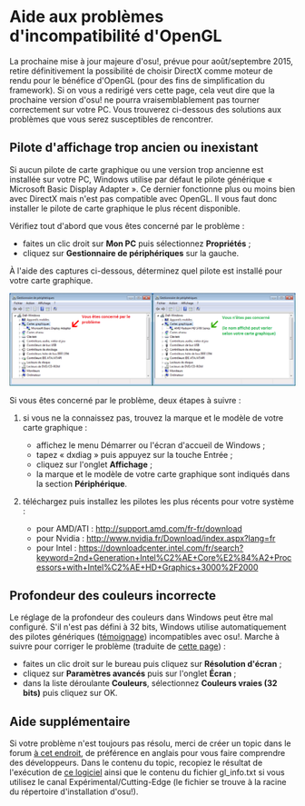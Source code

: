 Aide aux problèmes d'incompatibilité d'OpenGL
===============================================

La prochaine mise à jour majeure d'osu!, prévue pour août/septembre 2015, retire définitivement la possibilité de choisir DirectX comme moteur de rendu pour le bénéfice d'OpenGL (pour des fins de simplification du framework). Si on vous a redirigé vers cette page, cela veut dire que la prochaine version d'osu! ne pourra vraisemblablement pas tourner correctement sur votre PC. Vous trouverez ci-dessous des solutions aux problèmes que vous serez susceptibles de rencontrer.

Pilote d'affichage trop ancien ou inexistant
--------------------------------------------

Si aucun pilote de carte graphique ou une version trop ancienne est installée sur votre PC, Windows utilise par défaut le pilote générique « Microsoft Basic Display Adapter ». Ce dernier fonctionne plus ou moins bien avec DirectX mais n'est pas compatible avec OpenGL. Il vous faut donc installer le pilote de carte graphique le plus récent disponible.

Vérifiez tout d'abord que vous êtes concerné par le problème :

-   faites un clic droit sur **Mon PC** puis sélectionnez **Propriétés** ;
-   cliquez sur **Gestionnaire de périphériques** sur la gauche.

À l'aide des captures ci-dessous, déterminez quel pilote est installé pour votre carte graphique.

![Device Manager](FR-Devicemanager.png "Device Manager")

Si vous êtes concerné par le problème, deux étapes à suivre :

1.  si vous ne la connaissez pas, trouvez la marque et le modèle de votre carte graphique :
    -   affichez le menu Démarrer ou l'écran d'accueil de Windows ;
    -   tapez « dxdiag » puis appuyez sur la touche Entrée ;
    -   cliquez sur l'onglet **Affichage** ;
    -   la marque et le modèle de votre carte graphique sont indiqués dans la section **Périphérique**.

2.  téléchargez puis installez les pilotes les plus récents pour votre système :
    -   pour AMD/ATI : <http://support.amd.com/fr-fr/download>
    -   pour Nvidia : <http://www.nvidia.fr/Download/index.aspx?lang=fr>
    -   pour Intel : <https://downloadcenter.intel.com/fr/search?keyword=2nd+Generation+Intel%C2%AE+Core%E2%84%A2+Processors+with+Intel%C2%AE+HD+Graphics+3000%2F2000>

Profondeur des couleurs incorrecte
----------------------------------

Le réglage de la profondeur des couleurs dans Windows peut être mal configuré. S'il n'est pas défini à 32 bits, Windows utilise automatiquement des pilotes génériques ([témoignage](https://www.opengl.org/discussion_boards/showthread.php/145008-Why-my-OpenGL-program-uses-Microsoft-GDI-renderer-instead-of-my-GeForce-5200)) incompatibles avec osu!. Marche à suivre pour corriger le problème (traduite de [cette page](http://windows.microsoft.com/en-us/windows/getting-best-display-monitor#getting-best-display-monitor=windows-7&section_2)) :

-   faites un clic droit sur le bureau puis cliquez sur **Résolution d'écran** ;
-   cliquez sur **Paramètres avancés** puis sur l'onglet **Écran** ;
-   dans la liste déroulante **Couleurs**, sélectionnez **Couleurs vraies (32 bits)** puis cliquez sur OK.

Aide supplémentaire
----------------------

Si votre problème n'est toujours pas résolu, merci de créer un topic dans le forum [à cet endroit](https://osu.ppy.sh/forum/5), de préférence en anglais pour vous faire comprendre des développeurs. Dans le contenu du topic, recopiez le résultat de l'exécution de [ce logiciel](http://www.realtech-vr.com/glview/download.php) ainsi que le contenu du fichier gl\_info.txt si vous utilisez le canal Expérimental/Cutting-Edge (le fichier se trouve à la racine du répertoire d'installation d'osu!).
